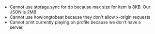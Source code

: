 * Cannot use storage.sync for db because max size for item is 8KB. Our JSON is 2MB
* Cannot use howlongtobeat because they don't allow x-origin requests
* Cannot print currently playing on profile because we don't have a server.
